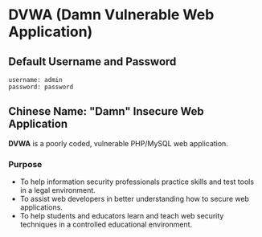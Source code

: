 # DVWA (Damn Vulnerable Web Application)

## Default Username and Password
```
username: admin
password: password
```

## Chinese Name: "Damn" Insecure Web Application
**DVWA** is a poorly coded, vulnerable PHP/MySQL web application.

### Purpose
- To help information security professionals practice skills and test tools in a legal environment.
- To assist web developers in better understanding how to secure web applications.
- To help students and educators learn and teach web security techniques in a controlled educational environment.